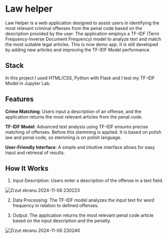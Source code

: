 # Law helper
Law Helper is a web application designed to assist users in identifying the most relevant criminal offenses
from the penal code based on the description provided by the user. The application employs a TF-IDF (Term Frequency-Inverse Document Frequency)
model to analyze text and match the most suitable legal articles. This is now demo app. It is still developed by adding new articles and improving the TF-IDF Model performance.

## Stack
In this project I used HTML/CSS, Python with Flask and I test my TF-IDF Model in Jupyter Lab.

## Features
**Crime Matching**: Users input a description of an offense, and the application returns the most relevant articles from the penal code.

**TF-IDF Model**: Advanced text analysis using TF-IDF ensures precise matching of offenses. Before this stemming is applied. It is based on polish law and penal code, so stemming is on polish language.

**User-Friendly Interface**: A simple and intuitive interface allows for easy input and retrieval of results.

## How It Works
1. Input Description: Users enter a description of the offense in a text field.

![Zrzut ekranu 2024-11-06 230223](https://github.com/user-attachments/assets/9ff73ce1-a587-4bf1-bf65-5c1fa5d4e122)


2. Data Processing: The TF-IDF model analyzes the input text for word frequency in relation to defined offenses.


3. Output: The application returns the most relevant penal code article based on the input description and the penalty.

![Zrzut ekranu 2024-11-06 230240](https://github.com/user-attachments/assets/3199ec85-1b8a-471e-bfad-3331d1670973)


   
